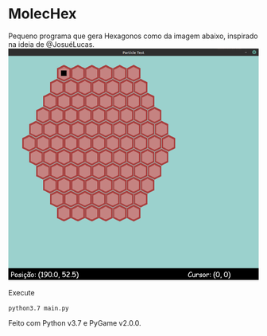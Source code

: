 # MolecHex

Pequeno programa que gera Hexagonos como da imagem abaixo, inspirado na ideia de @JosuéLucas.
![Hexagon generated by an 11x11 matrix](https://github.com/ffernandoalves/MolecHex/blob/master/image/matriz11x11.png)

Execute
```
python3.7 main.py
```

Feito com Python v3.7 e PyGame v2.0.0.
